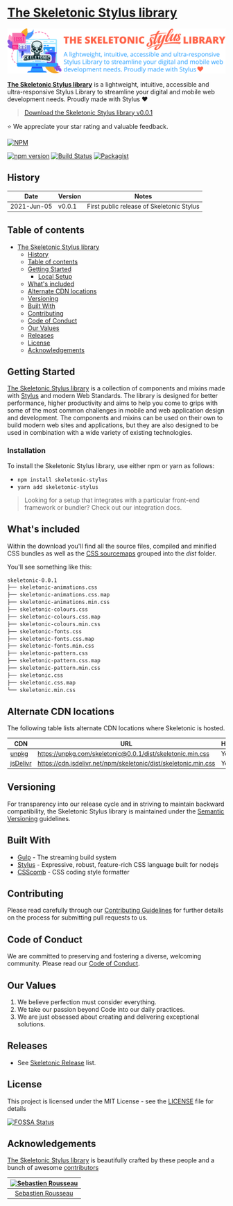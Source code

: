 # [The Skeletonic Stylus library](https://skeletonic-stylus.io)

![alt text][logo]

[logo]: ./images/skeletonic-stylus.svg "The Skeletonic Stylus library banner"

**[The Skeletonic Stylus library](https://github.com/sebastienrousseau/skeletonic-stylus)** is a lightweight, intuitive, accessible and ultra-responsive Stylus Library to streamline your digital and mobile web development needs. Proudly made with Stylus ❤

> [Download the Skeletonic Stylus library v0.0.1](https://github.com/sebastienrousseau/skeletonic-stylus/archive/v0.0.1.zip)

⭐ We appreciate your star rating and valuable feedback.

[![NPM](https://nodei.co/npm/skeletonic-stylus.png)](https://nodei.co/npm/skeletonic-stylus/)

[![npm version](https://badge.fury.io/js/skeletonic-stylus.svg)](https://badge.fury.io/js/skeletonic-stylus)
[![Build Status](https://travis-ci.org/sebastienrousseau/skeletonic-stylus.svg?branch=main)](https://travis-ci.org/sebastienrousseau/skeletonic-stylus)
[![Packagist](https://img.shields.io/badge/license-MIT-blue.svg)](https://skeletonic-stylus.github.io/license)

## History

| Date        | Version | Notes                                     |
| ----------- | ------- | ----------------------------------------- |
| 2021-Jun-05 | v0.0.1  | First public release of Skeletonic Stylus |

## Table of contents

- [The Skeletonic Stylus library](#the-skeletonic-stylus-library)
  - [History](#history)
  - [Table of contents](#table-of-contents)
  - [Getting Started](#getting-started)
    - [Local Setup](#local-setup)
  - [What's included](#whats-included)
  - [Alternate CDN locations](#alternate-cdn-locations)
  - [Versioning](#versioning)
  - [Built With](#built-with)
  - [Contributing](#contributing)
  - [Code of Conduct](#code-of-conduct)
  - [Our Values](#our-values)
  - [Releases](#releases)
  - [License](#license)
  - [Acknowledgements](#acknowledgements)

## Getting Started

[The Skeletonic Stylus library](https://skeletonic-stylus.io) is a collection of components and mixins made with [Stylus](https://github.com/stylus/stylus) and modern Web Standards. The library is designed for better performance, higher productivity and aims to help you come to grips with some of the most common challenges in mobile and web application design and development. The components and mixins can be used on their own to build modern web sites and applications, but they are also designed to be used in combination with a wide variety of existing technologies.

### Installation

To install the Skeletonic Stylus library, use either npm or yarn as follows:

- `npm install skeletonic-stylus`
- `yarn add skeletonic-stylus`

> Looking for a setup that integrates with a particular front-end framework or bundler? Check out our integration docs.

## What's included

Within the download you'll find all the source files, compiled and minified CSS bundles as well as the [CSS sourcemaps](https://developers.google.com/web/tools/chrome-devtools/javascript/source-maps) grouped into the *dist* folder.

You'll see something like this:

```bash
skeletonic-0.0.1
├── skeletonic-animations.css
├── skeletonic-animations.css.map
├── skeletonic-animations.min.css
├── skeletonic-colours.css
├── skeletonic-colours.css.map
├── skeletonic-colours.min.css
├── skeletonic-fonts.css
├── skeletonic-fonts.css.map
├── skeletonic-fonts.min.css
├── skeletonic-pattern.css
├── skeletonic-pattern.css.map
├── skeletonic-pattern.min.css
├── skeletonic.css
├── skeletonic.css.map
└── skeletonic.min.css
```

## Alternate CDN locations

The following table lists alternate CDN locations where Skeletonic is hosted.

| CDN | URL | HTTPS | Combo |
|---|---|---|---|
| [unpkg](https://unpkg.com/) | <https://unpkg.com/skeletonic@0.0.1/dist/skeletonic.min.css> | Yes | No |
| [jsDelivr](https://www.jsdelivr.com/) | <https://cdn.jsdelivr.net/npm/skeletonic/dist/skeletonic.min.css>  | Yes | Yes |

## Versioning

For transparency into our release cycle and in striving to maintain backward compatibility, the Skeletonic Stylus library is maintained under the [Semantic Versioning](https://semver.org/) guidelines.

## Built With

- [Gulp](https://gulpjs.com/) - The streaming build system
- [Stylus](http://stylus-lang.com/) - Expressive, robust, feature-rich CSS language built for nodejs
- [CSScomb](http://csscomb.com/) - CSS coding style formatter

## Contributing

Please read carefully through our [Contributing Guidelines](https://github.com/sebastienrousseau/skeletonic-stylus/blob/main/CONTRIBUTING.md) for further details on the process for submitting pull requests to us.

## Code of Conduct

We are committed to preserving and fostering a diverse, welcoming community. Please read our [Code of Conduct](https://github.com/sebastienrousseau/skeletonic-stylus/blob/main/CODE_OF_CONDUCT.md).

## Our Values

1. We believe perfection must consider everything.
2. We take our passion beyond Code into our daily practices.
3. We are just obsessed about creating and delivering exceptional solutions.

## Releases

- See [Skeletonic Release](https://github.com/sebastienrousseau/skeletonic-stylus/releases) list.

## License

This project is licensed under the MIT License - see the [LICENSE](https://github.com/sebastienrousseau/skeletonic-stylus/blob/main/LICENSE.md) file for details

[![FOSSA Status](https://app.fossa.io/api/projects/git%2Bgithub.com%2Fsebastienrousseau%2Fskeletonic-stylus.svg?type=large)](https://app.fossa.io/projects/git%2Bgithub.com%2Fsebastienrousseau%skeletonic-stylus?ref=badge_large)

## Acknowledgements

[The Skeletonic Stylus library](https://skeletonic-stylus.io) is beautifully crafted by these people and a bunch of awesome [contributors](https://github.com/sebastienrousseau/skeletonic-stylus/graphs/contributors)

[![Sebastien Rousseau](https://avatars0.githubusercontent.com/u/1394998?s=117)](https://sebastienrousseau.co.uk) |
|:---:
[Sebastien Rousseau](https://github.com/sebastienrousseau) |
